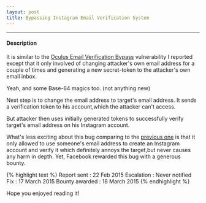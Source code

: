 ```yaml
---
layout: post
title: Bypassing Instagram Email Verification System
---
```


---

#### Description 

It is similar to the <a href="/2014/09/08/bypass-email-oculus/">Oculus Email Verification Bypass</a> vulnerability I reported except that it only involved of changing attacker's own email address for a couple of times
and generating a new secret-token to the attacker's own email inbox.

Yeah, and some Base-64 magics too. (not anything new)

Next step is to change the email address to target's email address. It sends a verification token to his account,which the attacker can't access. 

But attacker then uses initially generated tokens to successfully verify target's email address on his Instagram account.

What's less exciting about this bug comparing to the <a href="/2014/09/08/bypass-email-oculus/">previous one</a> is that it only allowed to use someone's email address to create an Instagram account and verify it which definitely annoys the target,but never causes any harm in depth. Yet, Facebook rewarded this bug with a generous bounty.


{% highlight text %} 
Report sent : 22 Feb 2015 
Escalation : Never notified
Fix : 17 March 2015 
Bounty awarded : 18 March 2015 
{% endhighlight %}

Hope you enjoyed reading it!

